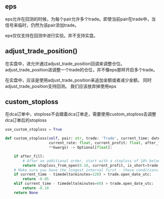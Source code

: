 ## eps

eps允许在回测的时候，为每个pair允许多个trade。即使当前pair在trade中，当信号来临时，仍然为该pair添加trade。

eps仅仅支持在回测中进行实验。并不支持实盘。


## adjust_trade_position()
在实盘中，进允许通过adjust_trade_position回调来调整仓位。
adjust_trade_position进调整一个trade的仓位，并不像eps那样开启多个trade。


在实盘中，应该是使用adjust_trade_position来追加金额或者减少金额。
同时adjust_trade_position支持回测。 我们应该放弃掉使用eps


## custom_stoploss

在dca订单中，stoploss不会跟着dca订单走，需要使用custom_stoploss去调整dca订单后的stoploss

```python
use_custom_stoploss = True

def custom_stoploss(self, pair: str, trade: 'Trade', current_time: datetime,
                    current_rate: float, current_profit: float, after_fill: bool, 
                    **kwargs) -> Optional[float]:

    if after_fill: 
        # After an additional order, start with a stoploss of 10% below the new open rate
        return stoploss_from_open(0.10, current_profit, is_short=trade.is_short, leverage=trade.leverage)
    # Make sure you have the longest interval first - these conditions are evaluated from top to bottom.
    if current_time - timedelta(minutes=120) > trade.open_date_utc:
        return -0.05
    elif current_time - timedelta(minutes=60) > trade.open_date_utc:
        return -0.10
    return None
```

